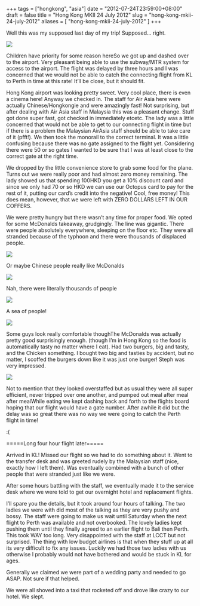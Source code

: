 +++
tags = ["hongkong", "asia"]
date = "2012-07-24T23:59:00+08:00"
draft = false
title = "Hong Kong MKII 24 July 2012"
slug = "hong-kong-mkii-24-july-2012"
aliases = [
	"hong-kong-mkii-24-july-2012"
]
+++

Well this was my supposed last day of my trip! Supposed… right.


![](/images/2012/07/hong-kong-mkii-23-07-2012-10-01-27-pm.jpg)

Children have priority for some reason hereSo we got up and dashed over to the airport. Very pleasant being able to use the subway/MTR system for access to the airport. The flight was delayed by three hours and I was concerned that we would not be able to catch the connecting flight from KL to Perth in time at this rate! It’ll be close, but it should fit.

Hong Kong airport was looking pretty sweet. Very cool place, there is even a cinema here! Anyway we checked in. The staff for Air Asia here were actually Chinese/Hongkongie and were amazingly fast! Not surprising, but after dealing with Air Asia staff in Malaysia this was a pleasant change. Stuff got done super fast, got checked in immediately etcetc. The lady was a little concerned that would not be able to get to our connecting flight in time but if there is a problem the Malaysian AirAsia staff should be able to take care of it (pfft!). We then took the monorail to the correct terminal. It was a little confusing because there was no gate assigned to the flight yet. Considering there were 50 or so gates I wanted to be sure that I was at least close to the correct gate at the right time.

We dropped by the little convenience store to grab some food for the plane. Turns out we were really poor and had almost zero money remaining. The lady showed us that spending 100HKD you get a 10% discount card and since we only had 70 or so HKD we can use our Octopus card to pay for the rest of it, putting our card’s credit into the negative! Cool, free money! This does mean, however, that we were left with ZERO DOLLARS LEFT IN OUR COFFERS.

We were pretty hungry but there wasn’t any time for proper food. We opted for some McDonalds takeaway, grudgingly. The line was gigantic. There were people absolutely everywhere, sleeping on the floor etc. They were all stranded because of the typhoon and there were thousands of displaced people.

![](/images/2012/07/hong-kong-mkii-24-07-2012-1-11-03-pm.jpg)

Or maybe Chinese people really like McDonalds

![](/images/2012/07/hong-kong-mkii-24-07-2012-1-10-58-pm.jpg)

Nah, there were literally thousands of people

![](/images/2012/07/hong-kong-mkii-24-07-2012-1-11-59-pm_1512x324.jpg)

A sea of people!

![](/images/2012/07/hong-kong-mkii-24-07-2012-1-19-11-pm_1296x972.jpg)

Some guys look really comfortable thoughThe McDonalds was actually pretty good surprisingly enough. (though I’m in Hong Kong so the food is automatically tasty no matter where I eat). Had two burgers, big and tasty, and the Chicken 
something. I bought two big and tasties by accident, but no matter, I scoffed the burgers down like it was just one burger! Steph was very impressed.


![](/images/2012/07/hong-kong-mkii-24-07-2012-1-03-33-pm.jpg)

Not to mention that they looked overstaffed but as usual they were all super efficient, never tripped over one another, and pumped out meal after meal after mealWhile eating we kept dashing back and forth to the flights board hoping 
that our flight would have a gate number. After awhile it did but the delay was so great there was no way we were going to catch the Perth flight in time! 

:(

=====Long four hour flight later=====

Arrived in KL! Missed our flight so we had to do something about it. Went to the transfer desk and was greeted rudely by the Malaysian staff (nice, exactly how I left them). Was eventually combined with a bunch of other people that were stranded just like we were.

After some hours battling with the staff, we eventually made it to the service desk where we were told to get our overnight hotel and replacement flights.

I’ll spare you the details, but it took around four hours of talking. The two ladies we were with did most of the talking as they are very pushy and bossy. The staff were going to make us wait until Saturday when the next flight to Perth was available and not overbooked. The lovely ladies kept pushing them until they finally agreed to an earlier flight to Bali then Perth. This took WAY too long. Very disappointed with the staff at LCCT but not surprised. The thing with low budget airlines is that when they stuff up at all its very difficult to fix any issues. Luckily we had those two ladies with us otherwise I probably would not have bothered and would be stuck in KL for ages.

Generally we claimed we were part of a wedding party and needed to go ASAP. Not sure if that helped.

We were all shoved into a taxi that rocketed off and drove like crazy to our hotel. We slept.


